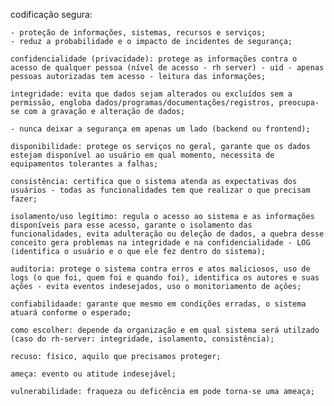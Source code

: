codificação segura: 

    - proteção de informações, sistemas, recursos e serviços;
    - reduz a probabilidade e o impacto de incidentes de segurança;

    confidencialidade (privacidade): protege as informações contra o acesso de qualquer pessoa (nível de acesso - rh server) - uid - apenas pessoas autorizadas tem acesso - leitura das informações;

    integridade: evita que dados sejam alterados ou excluídos sem a permissão, engloba dados/programas/documentações/registros, preocupa-se com a gravação e alteração de dados;

    - nunca deixar a segurança em apenas um lado (backend ou frontend);

    disponibilidade: protege os serviços no geral, garante que os dados estejam disponível ao usuário em qual momento, necessita de equipamentos tolerantes a falhas;

    consistência: certifica que o sistema atenda as expectativas dos usuários - todas as funcionalidades tem que realizar o que precisam fazer;

    isolamento/uso legítimo: regula o acesso ao sistema e as informações disponíveis para esse acesso, garante o isolamento das funcionalidades, evita adulteração ou deleção de dados, a quebra desse conceito gera problemas na integridade e na confidencialidade - LOG (identifica o usuário e o que ele fez dentro do sistema);

    auditoria: protege o sistema contra erros e atos maliciosos, uso de logs (o que foi, quem foi e quando foi), identifica os autores e suas ações - evita eventos indesejados, uso o monitoriamento de ações;

    confiabilidaade: garante que mesmo em condições erradas, o sistema atuará conforme o esperado;

    como escolher: depende da organização e em qual sistema será utilzado (caso do rh-server: integridade, isolamento, consistência);

    recuso: físico, aquilo que precisamos proteger;

    ameça: evento ou atitude indesejável;

    vulnerabilidade: fraqueza ou deficência em pode torna-se uma ameaça;